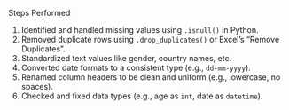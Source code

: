 Steps Performed
1. Identified and handled missing values using `.isnull()` in Python.
2. Removed duplicate rows using `.drop_duplicates()` or Excel’s “Remove Duplicates”.
3. Standardized text values like gender, country names, etc.
4. Converted date formats to a consistent type (e.g., `dd-mm-yyyy`).
5. Renamed column headers to be clean and uniform (e.g., lowercase, no spaces).
6. Checked and fixed data types (e.g., age as `int`, date as `datetime`).
